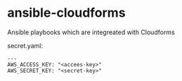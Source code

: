 # ansible-cloudforms
Ansible playbooks which are integreated with Cloudforms


secret.yaml:
```
---
AWS_ACCESS_KEY: "<accees-key>"
AWS_SECRET_KEY: "<secret-key>"
```
